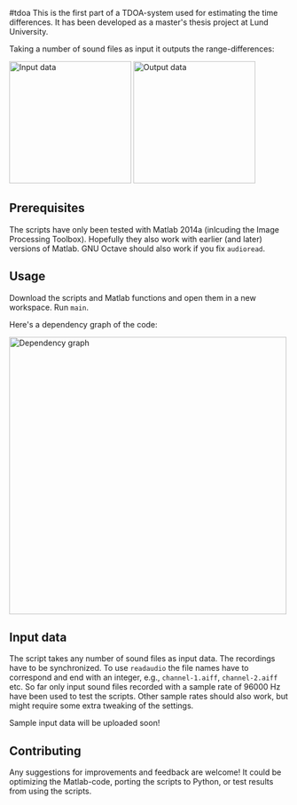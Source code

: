 #tdoa
This is the first part of a TDOA-system used for estimating the time differences.
It has been developed as a master's thesis project at Lund University.

Taking a number of sound files as input it outputs the range-differences:

<img src="http://simonsegerblomrex.github.io/tdoa/figures/inputdata.svg" alt="Input data" title="Input data" height="220" />
<img src="http://simonsegerblomrex.github.io/tdoa/figures/outputdata.svg" alt="Output data" title="Output data" height="220" />

Prerequisites
-------------
The scripts have only been tested with Matlab 2014a (inlcuding the Image Processing Toolbox).
Hopefully they also work with earlier (and later) versions of Matlab.
GNU Octave should also work if you fix `audioread`.

Usage
-----
Download the scripts and Matlab functions and open them in a new workspace.
Run `main`.

Here's a dependency graph of the code:

<img src="http://simonsegerblomrex.github.io/tdoa/figures/matlabcode.svg" alt="Dependency graph" title="Dependency graph" width="500" />

Input data
----------
The script takes any number of sound files as input data.
The recordings have to be synchronized.
To use `readaudio` the file names have to correspond and end with an integer, e.g., `channel-1.aiff`, `channel-2.aiff` etc.
So far only input sound files recorded with a sample rate of 96000 Hz have been used to test the scripts.
Other sample rates should also work, but might require some extra tweaking of the settings.

Sample input data will be uploaded soon!

Contributing
------------
Any suggestions for improvements and feedback are welcome!
It could be optimizing the Matlab-code, porting the scripts to Python, or test results from using the scripts.

